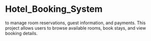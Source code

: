 # Hotel_Booking_System
to manage room reservations, guest information, and payments. This project allows users to browse available rooms, book stays, and view booking details. 
